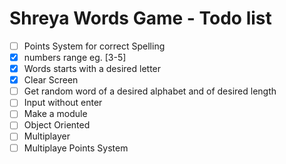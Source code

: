 # Shreya Words Game - Todo list
-[ ] Points System for correct Spelling
-[x] numbers range eg. [3-5]
-[x] Words starts with a desired letter
-[x] Clear Screen
-[ ] Get random word of a desired alphabet and of desired length
-[ ] Input without enter
-[ ] Make a module
-[ ] Object Oriented
-[ ] Multiplayer
-[ ] Multiplaye Points System